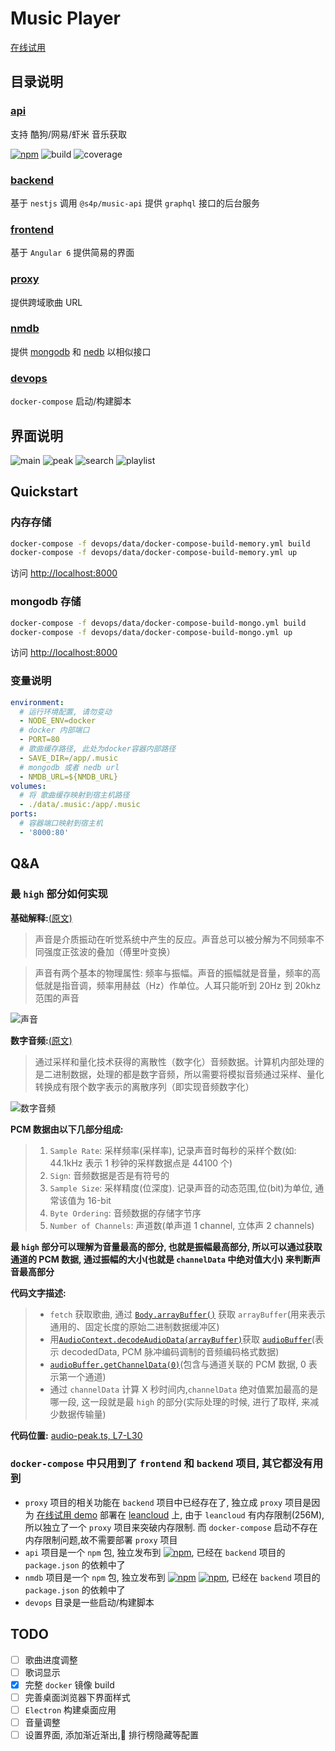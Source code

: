 # Music Player

[在线试用](https://music.xinshangshangxin.com/)

## 目录说明

### [api](./api)

支持 酷狗/网易/虾米 音乐获取

[![npm](https://img.shields.io/npm/v/@s4p/music-api.svg?label=%40s4p%2Fmusic-api&style=flat-square)](https://www.npmjs.com/package/@s4p/music-api)
![build](https://gitlab.com/shang-music/music-api/badges/develop/build.svg)
![coverage](https://gitlab.com/shang-music/music-api/badges/develop/coverage.svg)

### [backend](./backend)

基于 `nestjs` 调用 `@s4p/music-api` 提供 `graphql` 接口的后台服务

### [frontend](./frontend)

基于 `Angular 6` 提供简易的界面

### [proxy](./proxy)

提供跨域歌曲 URL

### [nmdb](./nmdb)

提供 [mongodb](https://github.com/mongodb/mongo) 和 [nedb](https://github.com/louischatriot/nedb) 以相似接口

### [devops](./devops)

`docker-compose` 启动/构建脚本

## 界面说明

![main](./frontend/data/main.png)
![peak](./frontend/data/peak.png)
![search](./frontend/data/search.png)
![playlist](./frontend/data/playlist.png)

## Quickstart

### 内存存储

```bash
docker-compose -f devops/data/docker-compose-build-memory.yml build
docker-compose -f devops/data/docker-compose-build-memory.yml up
```

访问 [http://localhost:8000](http://localhost:8000)

### mongodb 存储

```bash
docker-compose -f devops/data/docker-compose-build-mongo.yml build
docker-compose -f devops/data/docker-compose-build-mongo.yml up
```

访问 [http://localhost:8000](http://localhost:8000)

### 变量说明

```yaml
environment:
  # 运行环境配置, 请勿变动
  - NODE_ENV=docker
  # docker 内部端口
  - PORT=80
  # 歌曲缓存路径, 此处为docker容器内部路径
  - SAVE_DIR=/app/.music
  # mongodb 或者 nedb url
  - NMDB_URL=${NMDB_URL}
volumes:
  # 将 歌曲缓存映射到宿主机路径
  - ./data/.music:/app/.music
ports:
  # 容器端口映射到宿主机
  - '8000:80'
```

## Q&A

### 最 `high` 部分如何实现

**基础解释:**[(原文)](http://blog.jianchihu.net/pcm-volume-control.html)

> 声音是介质振动在听觉系统中产生的反应。声音总可以被分解为不同频率不同强度正弦波的叠加（傅里叶变换）  

> 声音有两个基本的物理属性: 频率与振幅。声音的振幅就是音量，频率的高低就是指音调，频率用赫兹（Hz）作单位。人耳只能听到 20Hz 到 20khz 范围的声音

![声音](./devops/images/001.png)

**数字音频:**[(原文)](https://blog.csdn.net/ljxt523/article/details/52068241)

> 通过采样和量化技术获得的离散性（数字化）音频数据。计算机内部处理的是二进制数据，处理的都是数字音频，所以需要将模拟音频通过采样、量化转换成有限个数字表示的离散序列（即实现音频数字化）

![数字音频](./devops/images/002.gif)

**PCM 数据由以下几部分组成:**

> 1. `Sample Rate`: 采样频率(采样率), 记录声音时每秒的采样个数(如: 44.1kHz 表示 1 秒钟的采样数据点是 44100 个)
> 2. `Sign`: 音频数据是否是有符号的
> 3. `Sample Size`: 采样精度(位深度). 记录声音的动态范围,位(bit)为单位, 通常该值为 16-bit
> 4. `Byte Ordering`: 音频数据的存储字节序
> 5. `Number of Channels`: 声道数(单声道 1 channel, 立体声 2 channels)

**最 `high` 部分可以理解为音量最高的部分, 也就是振幅最高部分, 所以可以通过获取通道的 PCM 数据, 通过振幅的大小(也就是 `channelData` 中绝对值大小) 来判断声音最高部分**

**代码文字描述:**

> - `fetch` 获取歌曲, 通过 [`Body.arrayBuffer()`](https://developer.mozilla.org/en-US/docs/Web/API/Body/arrayBuffer) 获取 `arrayBuffer`(用来表示通用的、固定长度的原始二进制数据缓冲区)
> - 用[`AudioContext.decodeAudioData(arrayBuffer)`](https://developer.mozilla.org/en-US/docs/Web/API/BaseAudioContext/decodeAudioData)获取 [`audioBuffer`](https://zh.wikipedia.org/wiki/%E8%84%88%E8%A1%9D%E7%B7%A8%E7%A2%BC%E8%AA%BF%E8%AE%8A)(表示 decodedData, PCM 脉冲编码调制的音频编码格式数据)
> - [`audioBuffer.getChannelData(0)`](https://developer.mozilla.org/en-US/docs/Web/API/AudioBuffer/getChannelData)(包含与通道关联的 PCM 数据, 0 表示第一个通道)
> - 通过 `channelData` 计算 X 秒时间内,`channelData` 绝对值累加最高的是哪一段, 这一段就是最 `high` 的部分(实际处理的时候, 进行了取样, 来减少数据传输量)

**代码位置:**
[audio-peak.ts, L7-L30](https://github.com/xinshangshangxin/music/blob/develop/frontend/src/app/rx-audio/audio-peak.ts#L7-L30)

### `docker-compose` 中只用到了 `frontend` 和 `backend` 项目, 其它都没有用到

- `proxy` 项目的相关功能在 `backend` 项目中已经存在了, 独立成 `proxy` 项目是因为 [在线试用 demo](https://music.xinshangshangxin.com/) 部署在 [leancloud](https://leancloud.cn/) 上, 由于 `leancloud` 有内存限制(256M), 所以独立了一个 `proxy` 项目来突破内存限制. 而 `docker-compose` 启动不存在内存限制问题,故不需要部署 `proxy` 项目
- `api` 项目是一个 `npm` 包, 独立发布到 [![npm](https://img.shields.io/npm/v/@s4p/music-api.svg?label=%40s4p%2Fmusic-api&style=flat-square)](https://www.npmjs.com/package/@s4p/music-api), 已经在 `backend` 项目的 `package.json` 的依赖中了
- `nmdb` 项目是一个 `npm` 包, 独立发布到 [![npm](https://img.shields.io/npm/v/@s4p/nmdb.svg?label=%40s4p%2Fnmdb&style=flat-square)](https://www.npmjs.com/package/@s4p/nmdb)
  [![npm](https://img.shields.io/npm/v/@s4p/nest-nmdb.svg?label=%40s4p%2Fnest-nmdb&style=flat-square)](https://www.npmjs.com/package/@s4p/nest-nmdb), 已经在 `backend` 项目的 `package.json` 的依赖中了
- `devops` 目录是一些启动/构建脚本

## TODO

- [ ] 歌曲进度调整
- [ ] 歌词显示
- [x] 完整 `docker` 镜像 build
- [ ] 完善桌面浏览器下界面样式
- [ ] `Electron` 构建桌面应用
- [ ] 音量调整
- [ ] 设置界面, 添加渐近渐出, 排行榜隐藏等配置
